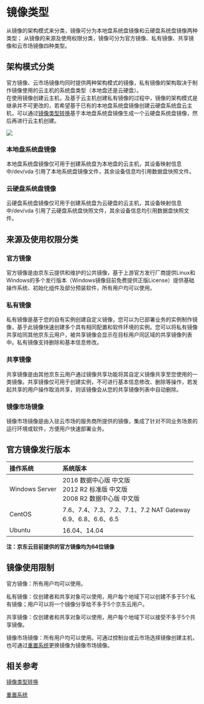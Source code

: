 # 镜像类型
从镜像的架构模式来分类，镜像可分为本地盘系统盘镜像和云硬盘系统盘镜像两种类型；
从镜像的来源及使用权限分类，镜像可分为官方镜像、私有镜像、共享镜像和云市场镜像四种类型。
## 架构模式分类
官方镜像、云市场镜像均同时提供两种架构模式的镜像，私有镜像的架构取决于制作镜像使用的云主机的系统盘类型（本地盘还是云硬盘）。<br>
在使用镜像创建云主机，及基于云主机创建私有镜像的过程中，镜像的架构模式是继承并不可更改的，若希望基于已有的本地盘系统盘镜像创建云硬盘系统盘云主机，可以通过[镜像类型转换](Convert-Image.md)基于本地盘系统盘镜像生成一个云硬盘系统盘镜像，然后再进行云主机创建。

![](../../../../../image/vm/Operation-Guide-Image-imagetype.png)

### 本地盘系统盘镜像
本地盘系统盘镜像仅可用于创建系统盘为本地盘的云主机，其设备映射信息中/dev/vda 引用了本地系统盘镜像文件，其余设备信息均引用数据盘快照文件。
### 云硬盘系统盘镜像
云硬盘系统盘镜像仅可用于创建系统盘为云硬盘的云主机，其设备映射信息中/dev/vda 引用了云硬盘系统盘快照文件，其余设备信息均引用数据盘快照文件。

## 来源及使用权限分类
### 官方镜像
官方镜像是由京东云提供和维护的公共镜像，基于上游官方发行厂商提供Linux和Windows的多个发行版本（Windows镜像目前免费提供正版License）提供基础操作系统、初始化组件及部分预装软件，所有用户均可以使用。
### 私有镜像
私有镜像是基于您的自有实例创建自定义镜像，您可以为已部署业务的实例制作镜像，基于此镜像快速创建多个具有相同配置和软件环境的实例。您可以将私有镜像共享给同其他京东云用户，被共享镜像会显示在目标用户同区域的共享镜像列表中。私有镜像支持删除和基本信息修改。
### 共享镜像
共享镜像是由其他京东云用户通过镜像共享功能将其自定义镜像共享至您使用的一类镜像。共享镜像仅可用于创建实例，不可进行基本信息修改、删除等操作，若发起共享的用户操作取消共享，则该镜像会从您的共享镜像列表中自动删除。
### 镜像市场镜像
镜像市场镜像是由入驻云市场的服务商所提供的镜像，集成了针对不同业务场景的运行环境或软件，方便用户快速部署业务。
## 官方镜像发行版本
|   **操作系统**  |  **系统版本**   |
| :--- | :--- |
|   Windows Server  |  2016 数据中心版 中文版<br>2012 R2 标准版 中文版<br>2008 R2 数据中心版 中文版|
|  CentOS   |  7.6、7.4、7.3、7.2、7.1、7.2  NAT Gateway<br>6.9、6.8、6.6、6.5   |
|   Ubuntu  |  16.04、14.04   |

**注：京东云目前提供的官方镜像均为64位镜像**
## 镜像使用限制
官方镜像：所有用户均可以使用。

私有镜像：仅创建者和共享对象可以使用，用户每个地域下可以创建不多于5个私有镜像；用户可以将一个镜像分享给不多于5个京东云用户。

共享镜像：仅创建者和共享对象可以使用，用户每个地域下可以接受不多于5个共享镜像。

镜像市场镜像：所有用户均可以使用。可通过控制台或云市场选择镜像创建主机，也可通过[重置系统](../Instance/Rebuild-Instance.md)更换镜像为镜像市场镜像。

## 相关参考

[镜像类型转换](Convert-Image.md)

[重置系统](../Instance/Rebuild-Instance.md)
